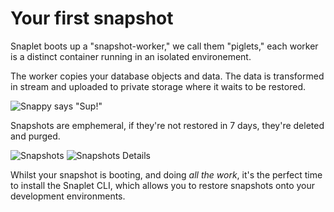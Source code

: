 # Your first snapshot

Snaplet boots up a "snapshot-worker," we call them "piglets," each worker is a distinct container running in an isolated environement.

The worker copies your database objects and data. The data is transformed in stream and uploaded to private storage where it waits to be restored.

<div style={{textAlign: 'center'}}>

![Snappy says "Sup!"](/img/workflow.svg)

</div>

Snapshots are emphemeral, if they're not restored in 7 days, they're deleted and purged.


<div style={{textAlign: 'center'}}>

![Snapshots](/screenshots/onboarding_snapshots.png)
![Snapshots Details](/screenshots/onboarding_snapshots_details.png)

</div>

Whilst your snapshot is booting, and doing _all the work_, it's the perfect time to install the Snaplet CLI, which allows you to restore snapshots onto your development environments.